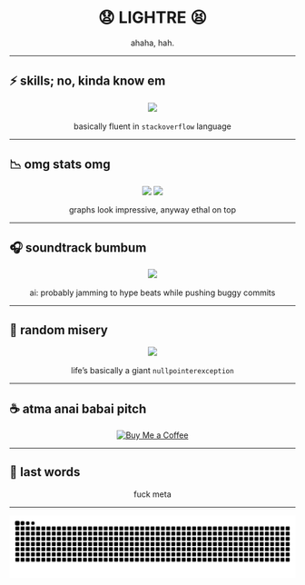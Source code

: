 <h1 align="center">😧 LIGHTRE 😫</h1>
<p align="center">ahaha, hah.</p>

---

## ⚡ skills; no, kinda know em

<p align="center">
  <img src="https://skillicons.dev/icons?i=js,nodejs,java,lua,discordjs,ps"/>
</p>
<p align="center">
  basically fluent in <code>stackoverflow</code> language
</p>

---

## 📉 omg stats omg

<p align="center">
  <img src="https://github-readme-stats.vercel.app/api?username=Lightre&theme=dracula&show_icons=true&hide_border=false&count_private=false" height="160"/>
  <img src="https://github-readme-stats.vercel.app/api/top-langs/?username=Lightre&theme=dracula&show_icons=true&hide_border=false&layout=compact" height="160"/>
</p>
<p align="center">
  graphs look impressive, anyway ethal on top
</p>

---

## 🎧 soundtrack bumbum

<p align="center">
  <img src="https://spotify-github-profile.vercel.app/api/view?uid=21xotlfps2dgchzkgslgzv5xi&cover_image=true&theme=default&bar_color=ff0055" />
</p>
<p align="center">
  ai: probably jamming to hype beats while pushing buggy commits
</p>

---

## 🥵 random misery

<p align="center">
  <img src="https://readme-jokes.vercel.app/api?theme=dark" />
</p>
<p align="center">
  life’s basically a giant <code>nullpointerexception</code>
</p>

---

## ☕ atma anai babai pitch

<div align="center">
  <a href="https://buymeacoffee.com/lightre" target="_blank" rel="noopener noreferrer">
    <img src="https://img.shields.io/badge/Buy%20Me%20a%20Coffee-ffdd00?style=for-the-badge&logo=buy-me-a-coffee&logoColor=black" alt="Buy Me a Coffee" />
  </a>
</div>

---

## 🤡 last words

<p align="center">
fuck meta
</p>

---

![](./snak.svg)
